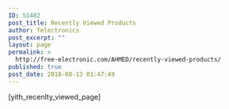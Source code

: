 ```yaml
---
ID: 51482
post_title: Recently Viewed Products
author: felectronics
post_excerpt: ""
layout: page
permalink: >
  http://free-electronic.com/AHMED/recently-viewed-products/
published: true
post_date: 2018-08-13 01:47:49
---
```

[yith_recenlty_viewed_page]